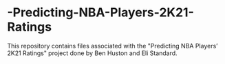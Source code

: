 # -Predicting-NBA-Players-2K21-Ratings
This repository contains files associated with the "Predicting NBA Players’ 2K21 Ratings" project done by Ben Huston and Eli Standard. 
